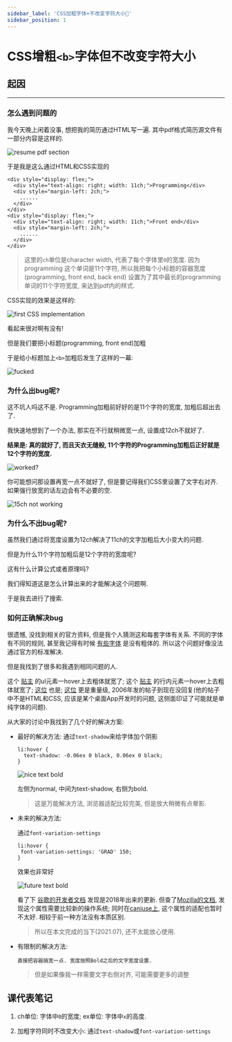 ```yaml
---
sidebar_label: 'CSS加粗字体+不改变字符大小💉'
sidebar_position: 1
---
```

# CSS增粗`<b>`字体但不改变字符大小

## 起因

---

### 怎么遇到问题的

我今天晚上闲着没事, 想把我的简历通过HTML写一遍. 其中pdf格式简历源文件有一部分内容是这样的.

![resume pdf section](/img/css-bold/1.png)

于是我是这么通过HTML和CSS实现的

```
<div style="display: flex;">
  <div style="text-align: right; width: 11ch;">Programming</div>
  <div style="margin-left: 2ch;">
    ......
  </div>
</div>
<div style="display: flex;">
  <div style="text-align: right; width: 11ch;">Front end</div>
  <div style="margin-left: 2ch;">
    ......
  </div>
</div>
```

> 这里的`ch`单位是character width, 代表了每个字体里`0`的宽度. 因为programming
> 这个单词是11个字符, 所以我把每个小标题的容器宽度(programming, front end, back end)
> 设置为了其中最长的programming单词的11个字符宽度, 来达到pdf内的样式.

CSS实现的效果是这样的:

![first CSS implementation](/img/css-bold/2.png)

看起来很对啊有没有!

但是我们要把小标题(programming, front end)加粗

于是给小标题加上`<b>`加粗后发生了这样的一幕:

![fucked](/img/css-bold/3.png)

### 为什么出bug呢?

这不坑人吗这不是. Programming加粗前好好的是11个字符的宽度, 加粗后超出去了. 

我快速地想到了一个办法, 那实在不行就稍微宽一点, 设置成12ch不就好了.

**结果是: 真的就好了, 而且天衣无缝般, 11个字符的Programming加粗后正好就是12个字符的宽度.**

![worked?](/img/css-bold/4.png)

你可能想问那设置再宽一点不就好了, 但是要记得我们CSS里设置了文字右对齐. 如果强行放宽的话左边会有不必要的空.

![15ch not working](/img/css-bold/5.png)

### 为什么不出bug呢?

虽然我们通过将宽度设置为12ch解决了11ch的文字加粗后大小变大的问题. 

但是为什么11个字符加粗后是12个字符的宽度呢?

这有什么计算公式或者原理吗?

我们得知道这是怎么计算出来的才能解决这个问题啊.

于是我去进行了搜索.

### 如何正确解决bug

很遗憾, 没找到相关的官方资料, 但是我个人猜测这和每套字体有关系. 不同的字体有不同的规则, 甚至我记得有时候 [有些字体](https://community.adobe.com/t5/acrobat/one-of-my-fonts-not-in-bold-when-making-a-pdf/td-p/10215515) 是没有粗体的. 所以这个问题好像没法通过官方的标准解决.

但是我找到了很多和我遇到相同问题的人.

这个 [贴主](https://stackoverflow.com/questions/5687035/css-bolding-some-text-without-changing-its-containers-size) 的ul元素一hover上去粗体就宽了;
这个 [贴主](https://stackoverflow.com/questions/556153/inline-elements-shifting-when-made-bold-on-hover) 的行内元素一hover上去粗体就宽了; 
[这位](https://stackoverflow.com/questions/17650360/change-of-font-weight-to-bold-is-unwantingly-changing-width-of-element) 也是; 
[这位](https://bbs.csdn.net/topics/90395001?list=1569273) 更是重量级, 2006年发的帖子到现在没回复(他的帖子中不是HTML和CSS, 应该是某个桌面App开发时的问题, 这侧面印证了可能就是单纯字体的问题).

从大家的讨论中我找到了几个好的解决方案:

- 最好的解决方法:
  通过`text-shadow`来给字体加个阴影
  ```
  li:hover { 
    text-shadow: -0.06ex 0 black, 0.06ex 0 black; 
  }
  ```
  ![nice text bold](/img/css-bold/6.png)
  
  左侧为normal, 中间为text-shadow, 右侧为bold.
  
  > 这是万能解决方法, 浏览器适配比较完美, 但是放大稍微有点晕影. 

- 未来的解决方法:
  
  通过`font-variation-settings`
  ```
  li:hover { 
   font-variation-settings: 'GRAD' 150; 
  }
  ```
  
  效果也非常好
  
  ![future text bold](/img/css-bold/7.gif)

  看了下 [谷歌的开发者文档](https://web.dev/variable-fonts/#axes_definitions) 发现是2018年出来的更新. 但查了[Mozilla的文档](https://developer.mozilla.org/en-US/docs/Web/CSS/CSS_Fonts/Variable_Fonts_Guide), 
  发现这个属性需要比较新的操作系统; 同时在[caniuse上](https://caniuse.com/?search=font-variation-settings), 这个属性的适配也暂时不太好. 相较于前一种方法没有本质区别. 
  
  > 所以在本文完成的当下(2021.07), 还不太能放心使用. 

- 有限制的解决方法:
  ```
  直接把容器搞宽一点. 宽度按照Bold之后的文字宽度设置.
  ```

  > 但是如果像我一样需要文字右侧对齐, 可能需要更多的调整

## 课代表笔记

1. ch单位: 字体中`0`的宽度; ex单位: 字体中`x`的高度.

2. 加粗字符同时不改变大小: 通过`text-shadow`或`font-variation-settings`
